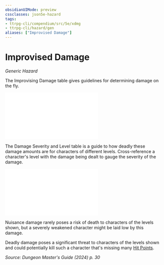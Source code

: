 ```yaml
---
obsidianUIMode: preview
cssclasses: json5e-hazard
tags:
- ttrpg-cli/compendium/src/5e/xdmg
- ttrpg-cli/hazard/gen
aliases: ["Improvised Damage"]
---
```

# Improvised Damage
*Generic Hazard*  

The Improvising Damage table gives guidelines for determining damage on the fly.

![Improvising Damage](Misc%20Files/CLI/compendium/tables/improvising-damage-xdmg.md)

The Damage Severity and Level table is a guide to how deadly these damage amounts are for characters of different levels. Cross-reference a character's level with the damage being dealt to gauge the severity of the damage.

![Improvising Damage; Damage Severity and Level](Misc%20Files/CLI/compendium/tables/improvising-damage-damage-severity-and-level-xdmg.md)

Nuisance damage rarely poses a risk of death to characters of the levels shown, but a severely weakened character might be laid low by this damage.

Deadly damage poses a significant threat to characters of the levels shown and could potentially kill such a character that's missing many [Hit Points](Misc%20Files/CLI/rules/variant-rules/hit-points-xphb.md).

*Source: Dungeon Master's Guide (2024) p. 30*